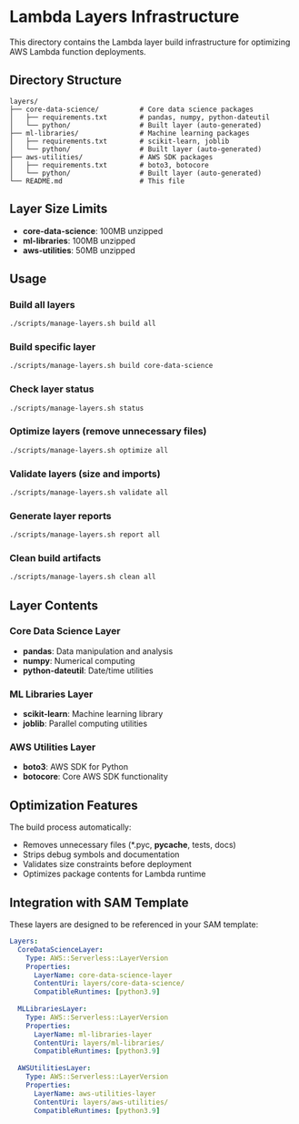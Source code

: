 # Lambda Layers Infrastructure

This directory contains the Lambda layer build infrastructure for optimizing AWS Lambda function deployments.

## Directory Structure

```
layers/
├── core-data-science/          # Core data science packages
│   ├── requirements.txt        # pandas, numpy, python-dateutil
│   └── python/                 # Built layer (auto-generated)
├── ml-libraries/               # Machine learning packages
│   ├── requirements.txt        # scikit-learn, joblib
│   └── python/                 # Built layer (auto-generated)
├── aws-utilities/              # AWS SDK packages
│   ├── requirements.txt        # boto3, botocore
│   └── python/                 # Built layer (auto-generated)
└── README.md                   # This file
```

## Layer Size Limits

- **core-data-science**: 100MB unzipped
- **ml-libraries**: 100MB unzipped  
- **aws-utilities**: 50MB unzipped

## Usage

### Build all layers
```bash
./scripts/manage-layers.sh build all
```

### Build specific layer
```bash
./scripts/manage-layers.sh build core-data-science
```

### Check layer status
```bash
./scripts/manage-layers.sh status
```

### Optimize layers (remove unnecessary files)
```bash
./scripts/manage-layers.sh optimize all
```

### Validate layers (size and imports)
```bash
./scripts/manage-layers.sh validate all
```

### Generate layer reports
```bash
./scripts/manage-layers.sh report all
```

### Clean build artifacts
```bash
./scripts/manage-layers.sh clean all
```

## Layer Contents

### Core Data Science Layer
- **pandas**: Data manipulation and analysis
- **numpy**: Numerical computing
- **python-dateutil**: Date/time utilities

### ML Libraries Layer
- **scikit-learn**: Machine learning library
- **joblib**: Parallel computing utilities

### AWS Utilities Layer
- **boto3**: AWS SDK for Python
- **botocore**: Core AWS SDK functionality

## Optimization Features

The build process automatically:
- Removes unnecessary files (*.pyc, __pycache__, tests, docs)
- Strips debug symbols and documentation
- Validates size constraints before deployment
- Optimizes package contents for Lambda runtime

## Integration with SAM Template

These layers are designed to be referenced in your SAM template:

```yaml
Layers:
  CoreDataScienceLayer:
    Type: AWS::Serverless::LayerVersion
    Properties:
      LayerName: core-data-science-layer
      ContentUri: layers/core-data-science/
      CompatibleRuntimes: [python3.9]
      
  MLLibrariesLayer:
    Type: AWS::Serverless::LayerVersion
    Properties:
      LayerName: ml-libraries-layer
      ContentUri: layers/ml-libraries/
      CompatibleRuntimes: [python3.9]
      
  AWSUtilitiesLayer:
    Type: AWS::Serverless::LayerVersion
    Properties:
      LayerName: aws-utilities-layer
      ContentUri: layers/aws-utilities/
      CompatibleRuntimes: [python3.9]
```